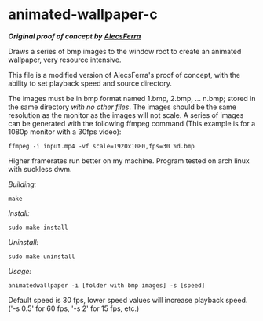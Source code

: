 # animated-wallpaper-c
___Original proof of concept by [AlecsFerra](https://gist.github.com/AlecsFerra/ef1cc008990319f3b676eb2d8aa89903)___

Draws a series of bmp images to the window root to create an animated wallpaper, very resource intensive.  

This file is a modified version of AlecsFerra's proof of concept, with the ability to set playback speed and source directory.  

The images must be in bmp format named 1.bmp, 2.bmp, ... n.bmp; stored in the same directory *with no other files*. The images should be the same resolution as the monitor as the images will not scale. A series of images can be generated with the following ffmpeg command (This example is for a 1080p monitor with a 30fps video):  
  
```ffmpeg -i input.mp4 -vf scale=1920x1080,fps=30 %d.bmp```  

Higher framerates run better on my machine.
Program tested on arch linux with suckless dwm.

*Building:*  

```make```

*Install:*

```sudo make install```

*Uninstall:*

```sudo make uninstall```

*Usage:*  

```animatedwallpaper -i [folder with bmp images] -s [speed]```

Default speed is 30 fps, lower speed values will increase playback speed. ('-s 0.5' for 60 fps, '-s 2' for 15 fps, etc.)
